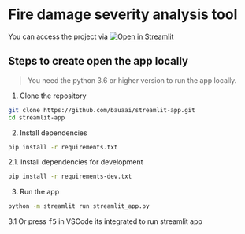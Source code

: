 # Fire damage severity analysis tool

You can access the project via [![Open in Streamlit](https://static.streamlit.io/badges/streamlit_badge_black_white.svg)](https://share.streamlit.io/bauaai/streamlit-app/main)


## Steps to create open the app locally

>You need the python 3.6 or higher version to run the app locally.

1. Clone the repository
```bash
git clone https://github.com/bauaai/streamlit-app.git
cd streamlit-app
```

2. Install dependencies
```bash
pip install -r requirements.txt
```

2.1. Install dependencies for development
```bash
pip install -r requirements-dev.txt
```

3. Run the app
```bash
python -m streamlit run streamlit_app.py
```

3.1 Or press <kbd>f5</kbd> in VSCode its integrated to run streamlit app
